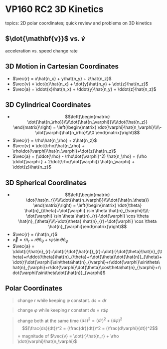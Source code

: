# VP160 RC2 3D Kinetics 
topics: 2D polar coordinates; quick review and problems on 3D kinetics
## $\dot{\mathbf{v}}$ vs. $\dot{v}$
acceleration vs. speed change rate
## 3D Motion in Cartesian Coordinates
* $\vec{r} = x\hat{n_x} + y\hat{n_y} + z\hat{n_z}$
* $\vec{v} = \dot{x}\hat{n_x} + \dot{y}\hat{n_y} + \dot{z}\hat{n_z}$
* $\vec{a} = \ddot{x}\hat{n_x} + \ddot{y}\hat{n_y} + \ddot{z}\hat{n_z}$
## 3D Cylindrical Coordinates
* $$\left(\begin{matrix} \dot{\hat{n_\rho}}\\\\\dot{\hat{n_\varphi}}\\\\\dot{\hat{n_z}} \end{matrix}\right) = \left(\begin{matrix} \dot{\varphi}\hat{n_\varphi}\\\\-\dot{\varphi}\hat{n_\rho}\\\\0 \end{matrix}\right)$$
* $\vec{r} = \rho\hat{n_\rho} + z\hat{n_z}$
* $\vec{v} = \dot{\rho}\hat{n_\rho} + \rho\dot{\varphi}\hat{n_\varphi}+\dot{z}\hat{n_z}$
* $\vec{a} = (\ddot{\rho} - \rho\dot{\varphi}^2) \hat{n_\rho} + (\rho \ddot{\varphi } + 2\dot{\rho}\dot{\varphi}) \hat{n_\varphi} + \ddot{z}\hat{n_z}$
## 3D Spherical Coordinates
*  $$\left(\begin{matrix} \dot{\hat{n_r}}\\\\\dot{\hat{n_\varphi}}\\\\\dot{\hat{n_\theta}} \end{matrix}\right) = \left(\begin{matrix} \dot{\theta} \hat{n}_{\theta}+\dot{\varphi} \sin \theta \hat{n}_{\varphi}\\\\-\dot{\varphi} \sin \theta \hat{n}_{r}-\dot{\varphi} \cos \theta \hat{n}_{\theta}\\\\-\dot{\theta} \hat{n}_{r}+\dot{\varphi} \cos \theta \hat{n}_{\varphi}\end{matrix}\right)$$
* $\vec{r} = r\hat{n_r}$
* $\vec{v} = \dot{r}\hat{n}_{r}+r\dot{\theta}\hat{n}_{\theta}+r\dot{\varphi}\sin\theta\hat{n}_{\varphi}$
* $\vec{a} = \ddot{r}\hat{n}_{r}+\dot{r}\dot{\hat{n}}_{r}+\dot{r}\dot{\theta}\hat{n}_{\theta}+r\ddot{\theta}\hat{n}_{\theta}+r\dot{\theta}\dot{\hat{n}}_{\theta}+\dot{r}\dot{\varphi}\sin\theta\hat{n}_{\varphi}+r\ddot{\varphi}\sin\theta\hat{n}_{\varphi}+r\dot{\varphi}\dot{\theta}\cos\theta\hat{n}_{\varphi}+r\dot{\varphi}\sin\theta\dot{\hat{n}}_{\varphi}$
## Polar Coordinates
> change r while keeping $\varphi$ constant. $ds = dr$

> change $\varphi$ while keeping r constant $ds = rd\varphi$

> change both at the same time $(ds)^2 = (dr)^2 + (d\varphi)^2$
> $$(\frac{ds}{dt})^2 = (\frac{dr}{dt})^2 = (\frac{d\varphi}{dt})^2$$
> = magnitude of $\vec{v} = \dot{r}\hat{n_r} + \rho \dot{\varphi}\hat{n_\varphi}$